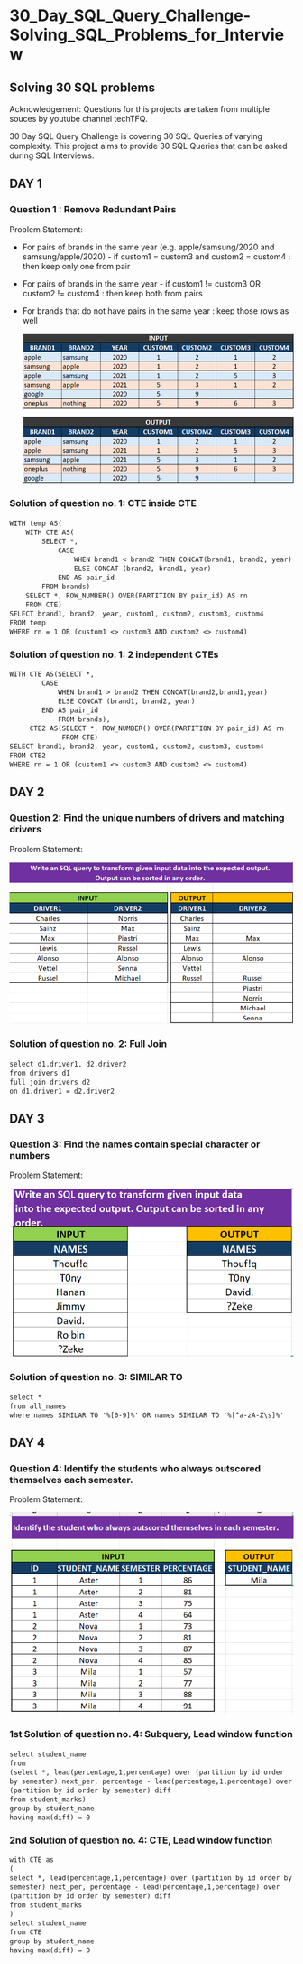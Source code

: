 # 30_Day_SQL_Query_Challenge-Solving_SQL_Problems_for_Interview
## Solving 30 SQL problems

Acknowledgement: Questions for this projects are taken from multiple souces by youtube channel techTFQ.

30 Day SQL Query Challenge is covering 30 SQL Queries of varying complexity. This project aims to provide 30 SQL Queries that can be asked during SQL Interviews.

## DAY 1

### Question 1 : Remove Redundant Pairs

Problem Statement:
- For pairs of brands in the same year (e.g. apple/samsung/2020 and samsung/apple/2020) 
      - if custom1 = custom3 and custom2 = custom4 : then keep only one from pair
- For pairs of brands in the same year 
      - if custom1 != custom3 OR custom2 != custom4 : then keep both from pairs
- For brands that do not have pairs in the same year : keep those rows as well
  
  ![Query1](https://github.com/towhidrazu/30_Day_SQL_Query_Challenge-Solving_SQL_Problems_for_Interview/blob/main/Query1.png)

### Solution of question no. 1: CTE inside CTE

```
WITH temp AS(
	WITH CTE AS(
		SELECT *, 
			CASE 
				WHEN brand1 < brand2 THEN CONCAT(brand1, brand2, year)
				ELSE CONCAT (brand2, brand1, year)
			END AS pair_id
		FROM brands)
	SELECT *, ROW_NUMBER() OVER(PARTITION BY pair_id) AS rn
	FROM CTE)
SELECT brand1, brand2, year, custom1, custom2, custom3, custom4
FROM temp
WHERE rn = 1 OR (custom1 <> custom3 AND custom2 <> custom4)
```

### Solution of question no. 1: 2 independent CTEs

```
WITH CTE AS(SELECT *,
		CASE 
			WHEN brand1 > brand2 THEN CONCAT(brand2,brand1,year)
			ELSE CONCAT (brand1, brand2, year)
		END AS pair_id
            FROM brands),
     CTE2 AS(SELECT *, ROW_NUMBER() OVER(PARTITION BY pair_id) AS rn
			 FROM CTE)
SELECT brand1, brand2, year, custom1, custom2, custom3, custom4
FROM CTE2
WHERE rn = 1 OR (custom1 <> custom3 AND custom2 <> custom4)
```

## DAY 2

### Question 2: Find the unique numbers of drivers and matching drivers

Problem Statement:
 
  ![Query1](https://github.com/towhidrazu/30_Day_SQL_Query_Challenge-Solving_SQL_Problems_for_Interview/blob/main/Query2.png)

### Solution of question no. 2: Full Join

```
select d1.driver1, d2.driver2
from drivers d1
full join drivers d2
on d1.driver1 = d2.driver2
```

## DAY 3

### Question 3: Find the names contain special character or numbers

Problem Statement:
 
  ![Query1](https://github.com/towhidrazu/30_Day_SQL_Query_Challenge-Solving_SQL_Problems_for_Interview/blob/main/Query3.png)

### Solution of question no. 3: SIMILAR TO

```
select *
from all_names
where names SIMILAR TO '%[0-9]%' OR names SIMILAR TO '%[^a-zA-Z\s]%'
```



## DAY 4

### Question 4: Identify the students who always outscored themselves each semester.

Problem Statement:
 
  ![Query1](https://github.com/towhidrazu/30_Day_SQL_Query_Challenge-Solving_SQL_Problems_for_Interview/blob/main/Query4.png)

### 1st Solution of question no. 4: Subquery, Lead window function

```
select student_name
from
(select *, lead(percentage,1,percentage) over (partition by id order by semester) next_per, percentage - lead(percentage,1,percentage) over (partition by id order by semester) diff
from student_marks)
group by student_name
having max(diff) = 0
```

### 2nd Solution of question no. 4: CTE, Lead window function

```
with CTE as
(
select *, lead(percentage,1,percentage) over (partition by id order by semester) next_per, percentage - lead(percentage,1,percentage) over (partition by id order by semester) diff
from student_marks
)
select student_name
from CTE
group by student_name
having max(diff) = 0
```


